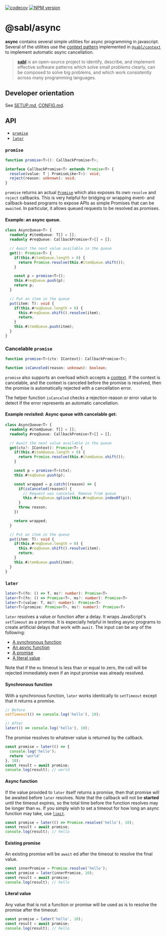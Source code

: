 <!-- BEGIN:REMOVE_FOR_NPM -->
[![codecov](https://codecov.io/gh/libsabl/async-js/branch/main/graph/badge.svg?token=TVL1XYSJHA)](https://app.codecov.io/gh/libsabl/async-js/branch/main)
<span class="badge-npmversion"><a href="https://npmjs.org/package/@sabl/async" title="View this project on NPM"><img src="https://img.shields.io/npm/v/@sabl/async.svg" alt="NPM version" /></a></span>

<!-- END:REMOVE_FOR_NPM -->

# @sabl/async

**async** contains several simple utilities for async programming in javascript. Several of the utilities use the [context pattern](https://github.com/libsabl/patterns/blob/main/patterns/context.md) implemented in [`@sabl/context`](https://npmjs.com/package/@sabl/context) to implement automatic async cancellation.
    
<!-- BEGIN:REMOVE_FOR_NPM -->
> [**sabl**](https://github.com/libsabl/patterns) is an open-source project to identify, describe, and implement effective software patterns which solve small problems clearly, can be composed to solve big problems, and which work consistently across many programming languages.

## Developer orientation

See [SETUP.md](./docs/SETUP.md), [CONFIG.md](./docs/CONFIG.md).
<!-- END:REMOVE_FOR_NPM -->

## API
 
- [`promise`](#promise)
- [`later`](#later)
 
### `promise`

```ts
function promise<T>(): CallbackPromise<T>;

interface CallbackPromise<T> extends Promise<T> {
  resolve(value: T | PromiseLike<T>): void;
  reject(reason: unknown): void;
} 
```

`promise` returns an actual [`Promise`](https://developer.mozilla.org/en-US/docs/Web/JavaScript/Reference/Global_Objects/Promise) which also exposes its own `resolve` and `reject` callbacks. This is very helpful for bridging or wrapping event- and callback-based programs to expose APIs as simple Promises that can be `awaited`. In particular, it allows queued requests to be resolved as promises.

#### **Example**: an async queue.

```ts
class AsyncQueue<T> {
  readonly #itemQueue: T[] = [];
  readonly #reqQueue: CallbackPromise<T>[] = [];

  // Await the next value available in the queue
  get(): Promise<T> {
    if(this.#itemQueue.length > 0) {
      return Promise.resolve(this.#itemQueue.shift());
    }

    const p = promise<T>();
    this.#reqQueue.push(p);
    return p;
  }

  // Put an item in the queue
  put(item: T): void {
    if(this.#reqQueue.length > 0) {
      this.#reqQueue.shift().resolve(item);
      return;
    }
    this.#itemQueue.push(item);
  }
}
```

### Cancelable `promise`

```ts
function promise<T>(ctx: IContext): CallbackPromise<T>;

function isCanceled(reason: unknown): boolean;
```

`promise` also supports an overload which accepts a [context](https://). If the context is cancelable, and the context is canceled before the promise is resolved, then the promise is automatically rejected with a cancellation error.

The helper function `isCanceled` checks a rejection reason or error value to detect if the error represents an automatic cancellation.

#### **Example revisited**: Async queue with cancelable get:

```ts
class AsyncQueue<T> {
  readonly #itemQueue: T[] = [];
  readonly #reqQueue: CallbackPromise<T>[] = [];

  // Await the next value available in the queue
  get(ctx?: IContext): Promise<T> {
    if(this.#itemQueue.length > 0) {
      return Promise.resolve(this.#itemQueue.shift());
    }

    const p = promise<T>(ctx);
    this.#reqQueue.push(p);

    const wrapped = p.catch((reason) => {
      if(isCanceled(reason)) {
        // Request was canceled. Remove from queue
        this.#reqQueue.splice(this.#reqQueue.indexOf(p));
      }
      throw reason;
    })

    return wrapped;
  }

  // Put an item in the queue
  put(item: T): void {
    if(this.#reqQueue.length > 0) {
      this.#reqQueue.shift().resolve(item);
      return;
    }
    this.#itemQueue.push(item);
  }
}
```

### `later`

```ts
later<T>(fn: () => T, ms?: number): Promise<T>
later<T>(fn: () => Promise<T>, ms?: number): Promise<T>
later<T>(value: T, ms?: number): Promise<T>
later<T>(promise: Promise<T>, ms?: number): Promise<T>
```

`later` resolves a value or function after a delay. It wraps JavaScript's `setTimeout` as a promise. It is especially helpful in testing async programs to create artificial delays that work with `await`. The input can be any of the following:

- [A synchronous function](#synchronous-function)
- [An async function](#async-function)
- [A promise](#existing-promise)
- [A literal value](#literal-value)

Note that if the `ms` timeout is less than or equal to zero, the call will be rejected immediately even if an input promise was already resolved.
 
#### Synchronous function

With a synchronous function, `later` works identically to `setTimeout` except that it returns a promise. 

```ts
// Before
setTimeout(() => console.log('hello'), 10);

// After 
later(() => console.log('hello'), 10); 
```

The promise resolves to whatever value is returned by the callback.

```ts 
const promise = later(() => {
  console.log('hello');
  return 'world'
}, 10); 
const result = await promise;
console.log(result); // world
```

#### Async function

If the value provided to `later` itself returns a promise, then that promise will be awaited before `later` resolves. Note that the callback will not be **started** until the timeout expires, so the total time before the function resolves may be longer than `ms`. If you simply wish to set a timeout for how long an async function may take, use [`limit`](#limit).

```ts 
const promise = later(() => Promise.resolve('hello'), 10);
const result = await promise;
console.log(result); // hello
```
 
#### Existing promise

An existing promise will be `await` ed after the timeout to resolve the final value. 

```ts
const innerPromise = Promise.resolve('hello');
const promise = later(innerPromise, 10);
const result = await promise;
console.log(result); // hello
```

#### Literal value

Any value that is not a function or promise will be used as is to resolve the promise after the timeout:

```ts
const promise = later('hello', 10);
const result = await promise;
console.log(result); // hello
```
